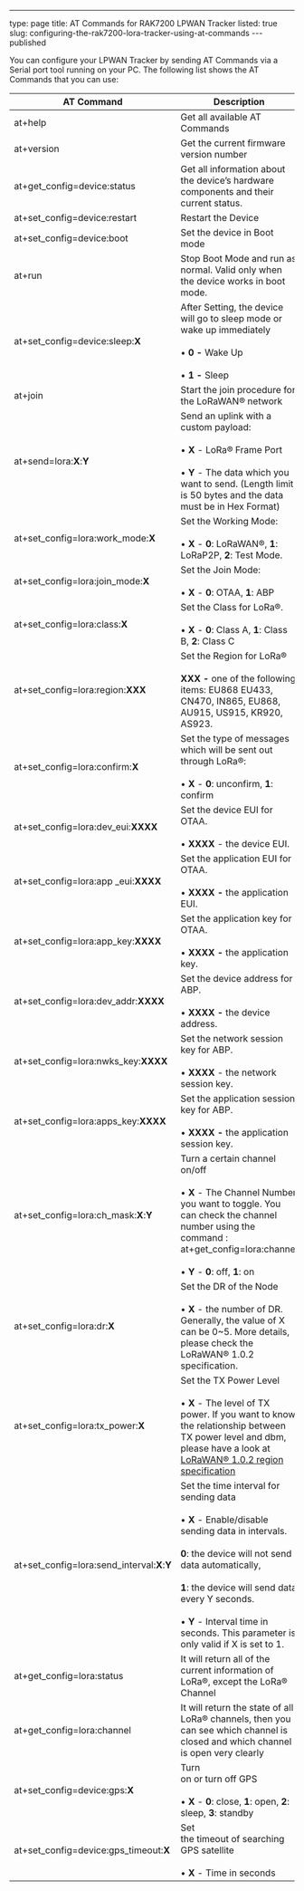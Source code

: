 ---
type: page
title: AT Commands for RAK7200 LPWAN Tracker
listed: true
slug: configuring-the-rak7200-lora-tracker-using-at-commands
---published

You can configure your LPWAN Tracker by sending AT Commands via a Serial port tool running on your PC. The following list shows the AT Commands that you can use:

| **AT Command** | **Description** | 
| ---- | ---- | 
| at+help | Get all available AT Commands | 
| at+version | Get the current firmware version number | 
| at+get_config=device:status | Get all information about the device’s hardware components and their current status. | 
| at+set_config=device:restart | Restart the Device | 
| at+set_config=device:boot | Set the device in Boot mode | 
| at+run | Stop Boot Mode and run as normal. Valid only when the device works in boot mode. | 
| at+set_config=device:sleep:**X** | After Setting, the device will go to sleep mode or wake up immediately<br><br>• **0 -** Wake Up<br><br>• **1 -** Sleep | 
| at+join | Start the join procedure for the LoRaWAN® network | 
| at+send=lora:**X**:**Y** | Send an uplink with a custom payload:<br><br>• **X** - LoRa® Frame Port <br><br>• **Y** - The data which you want to send. (Length limit is 50 bytes and the data must be in Hex Format) | 
| at+set_config=lora:work_mode:**X** | Set the Working Mode:<br><br>• **X** - **0**: LoRaWAN®, **1**: LoRaP2P, **2**: Test Mode. | 
| at+set_config=lora:join_mode:**X** | Set the Join Mode: <br><br>• **X** - **0**: OTAA, **1**: ABP | 
| at+set_config=lora:class:**X** | Set the Class for LoRa®. <br><br>• **X** - **0**: Class A, **1**: Class B, **2**: Class C | 
| at+set_config=lora:region:**XXX** | Set the Region for LoRa®<br><br>**XXX -** one of the following items: EU868 EU433, CN470, IN865, EU868, AU915, US915, KR920, AS923. | 
| at+set_config=lora:confirm:**X** | Set the type of messages which will be sent out through LoRa®: <br><br>• **X** - **0**: unconfirm, **1**: confirm | 
| at+set_config=lora:dev_eui:**XXXX** | Set the device EUI for OTAA.<br><br>• **XXXX** - the device EUI. | 
| at+set_config=lora:app _eui:**XXXX** | Set the application EUI for OTAA.<br><br>• **XXXX -** the application EUI. | 
| at+set_config=lora:app_key:**XXXX** | Set the application key for OTAA.<br><br>• **XXXX -** the application key. | 
| at+set_config=lora:dev_addr:**XXXX** | Set the device address for ABP.<br><br>• **XXXX -** the device address. | 
| at+set_config=lora:nwks_key:**XXXX** | Set the network session key for ABP.<br><br>• **XXXX** - the network session key. | 
| at+set_config=lora:apps_key:**XXXX** | Set the application session key for ABP.<br><br>• **XXXX -** the application session key. | 
| at+set_config=lora:ch_mask:**X**:**Y** | Turn a certain channel on/off<br><br>• **X** - The Channel Number you want to toggle. You can check the channel number using the command : at+get_config=lora:channel <br><br>• **Y** - **0**: off, **1**: on | 
| at+set_config=lora:dr:**X** | Set the DR of the Node<br><br>• **X** - the number of DR. Generally, the value of X can be 0~5. More details, please check the LoRaWAN® 1.0.2 specification. | 
| at+set_config=lora:tx_power:**X** | Set the TX Power Level<br><br>• **X** - The level of TX power. If you want to know the relationship between TX power level and dbm, please have a look at[ LoRaWAN® 1.0.2 region specification ](https://github.com/RAKWireless/Update-File/blob/master/LoRaWANRegionalParametersv1.0.2.pdf) | 
| at+set_config=lora:send_interval:**X**:**Y** | Set the time interval for sending data<br><br>• **X** - Enable/disable sending data in intervals. <br><br>**0**: the device will not send data automatically, <br><br>**1**: the device will send data every Y seconds.<br><br>• **Y** - Interval time in seconds. This parameter is only valid if X is set to 1. | 
| at+get_config=lora:status | It will return all of the current information of LoRa®, except the LoRa® Channel | 
| at+get_config=lora:channel | It will return the state of all LoRa® channels, then you can see which channel is closed and which channel is open very clearly | 
| at+set_config=device:gps:**X** | Turn<br>on or turn off GPS<br><br>• **X** - **0**: close, **1**: open, **2**: sleep, **3**: standby | 
| at+set_config=device:gps_timeout:**X** | Set<br>the timeout of searching GPS satellite<br><br>• **X** - Time in seconds | 


